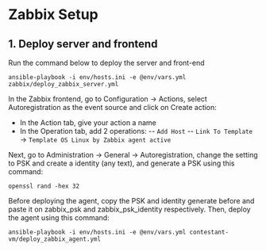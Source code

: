 # Zabbix Setup

## 1. Deploy server and frontend

Run the command below to deploy the server and front-end
```
ansible-playbook -i env/hosts.ini -e @env/vars.yml zabbix/deploy_zabbix_server.yml
```

In the Zabbix frontend, go to Configuration → Actions, select Autoregistration as the event source and click on Create action:

- In the Action tab, give your action a name
- In the Operation tab, add 2 operations:
-- `Add Host`
-- `Link To Template` → `Template OS Linux by Zabbix agent active`

Next, go to Administration → General → Autoregistration, change the setting to PSK and create a identity (any text), and generate a PSK using this command:

```
openssl rand -hex 32
```

Before deploying the agent, copy the PSK and identity generate before and paste it on zabbix_psk and zabbix_psk_identity respectively. Then, deploy the agent using this command:
```
ansible-playbook -i env/hosts.ini -e @env/vars.yml contestant-vm/deploy_zabbix_agent.yml
```
